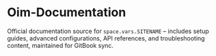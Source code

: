 # Oim-Documentation
Official documentation source for <code class="expression">space.vars.SITENAME</code> – includes setup guides, advanced configurations, API references, and troubleshooting content, maintained for GitBook sync.
    